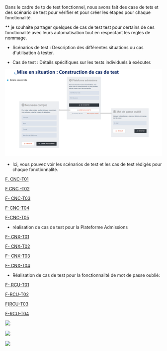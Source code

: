 Dans le cadre de tp de  test fonctionnel, nous avons fait des case de tets et des scénario de test pour vérifier et pour créer les étapes pour chaque fonctionalité.

** je souhaite partager quelques de cas de test test pour certains de ces fonctionalité  avec leurs automatisation tout en respectant les regles de nommage.

+ Scénarios de test : Description des différentes situations ou cas d'utilisation à tester.

+ Cas de test : Détails spécifiques sur les tests individuels à exécuter.
  


  

![](https://github.com/esmailhaidari24/Tp--test--fonctionnel/blob/main/Capture%20d%E2%80%99e%CC%81cran%201403-06-13%20a%CC%80%2018.46.27.png)

* Ici, vous pouvez voir les scénarios de test et les cas de test rédigés pour chaque fonctionnalité.
  
  
[ F. CNC-T01  ](https://docs.google.com/spreadsheets/d/1NHMhXPUjIS9If8h3lKxVs00my0X7lEJ5RW9zi5k4qao/pubhtml?gid=925019281&single=true)

[F CNC -T02](https://docs.google.com/spreadsheets/d/1NHMhXPUjIS9If8h3lKxVs00my0X7lEJ5RW9zi5k4qao/pubhtml?gid=1125539363&single=true)

[F- CNC-T03  ](https://docs.google.com/spreadsheets/d/1NHMhXPUjIS9If8h3lKxVs00my0X7lEJ5RW9zi5k4qao/pubhtml?gid=1036696146&single=true)

[F-CNC-T04](https://docs.google.com/spreadsheets/d/1NHMhXPUjIS9If8h3lKxVs00my0X7lEJ5RW9zi5k4qao/pubhtml?gid=1745698927&single=true)


[F-CNC-T05](https://docs.google.com/spreadsheets/d/1NHMhXPUjIS9If8h3lKxVs00my0X7lEJ5RW9zi5k4qao/pubhtml?gid=2141835912&single=true)

* réalisation de cas de test pour la Plateforme Admissions

[F- CNX-T01](https://docs.google.com/spreadsheets/d/1NHMhXPUjIS9If8h3lKxVs00my0X7lEJ5RW9zi5k4qao/pubhtml?gid=1562849975&single=true)

[F- CNX-T02](https://docs.google.com/spreadsheets/d/1NHMhXPUjIS9If8h3lKxVs00my0X7lEJ5RW9zi5k4qao/pubhtml?gid=34170842&single=true)

[F- CNX-T03](https://docs.google.com/spreadsheets/d/1NHMhXPUjIS9If8h3lKxVs00my0X7lEJ5RW9zi5k4qao/pubhtml?gid=851005647&single=true)

[F- CNX-T04](https://docs.google.com/spreadsheets/d/1NHMhXPUjIS9If8h3lKxVs00my0X7lEJ5RW9zi5k4qao/pubhtml?gid=1143926707&single=true)


* Réalisation de cas de test pour la fonctionnalité de mot de passe oublié:

[F- RCU-T01](https://docs.google.com/spreadsheets/d/e/2PACX-1vTgc47y3xLUCOgK3cqcdj_bCtIBfKX-pHIjcGZUdw_MYapAjTdntlLQIZhvdim7_HCBJ4vZ1qdcLVHG/pubhtml?gid=1415206441&single=true)

[F-RCU-T02](https://docs.google.com/spreadsheets/d/e/2PACX-1vTgc47y3xLUCOgK3cqcdj_bCtIBfKX-pHIjcGZUdw_MYapAjTdntlLQIZhvdim7_HCBJ4vZ1qdcLVHG/pubhtml?gid=422797044&single=true)

[F)RCU-T03](https://docs.google.com/spreadsheets/d/1NHMhXPUjIS9If8h3lKxVs00my0X7lEJ5RW9zi5k4qao/edit?gid=770282016#gid=770282016)

[F-RCU-T04](https://docs.google.com/spreadsheets/d/1NHMhXPUjIS9If8h3lKxVs00my0X7lEJ5RW9zi5k4qao/edit?gid=1277557185#gid=1277557185)

![](https://github.com/esmailhaidari24/Tp-test-fonctionnel/blob/main/Capture%20d%E2%80%99e%CC%81cran%201403-06-16%20a%CC%80%2022.37.16.png)

![](https://github.com/esmailhaidari24/Tp-conception-de-test-fonctionnel/blob/main/Capture%20d%E2%80%99e%CC%81cran%201403-06-15%20a%CC%80%2023.50.47.png)

![](https://github.com/esmailhaidari24/Tp-conception-de-test-fonctionnel/blob/main/Capture%20d%E2%80%99e%CC%81cran%201403-06-15%20a%CC%80%2023.44.55.png)



